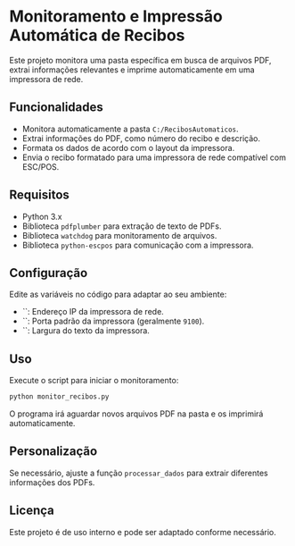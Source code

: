 # Monitoramento e Impressão Automática de Recibos

Este projeto monitora uma pasta específica em busca de arquivos PDF, extrai informações relevantes e imprime automaticamente em uma impressora de rede.

## Funcionalidades

- Monitora automaticamente a pasta `C:/RecibosAutomaticos`.
- Extrai informações do PDF, como número do recibo e descrição.
- Formata os dados de acordo com o layout da impressora.
- Envia o recibo formatado para uma impressora de rede compatível com ESC/POS.

## Requisitos

- Python 3.x
- Biblioteca `pdfplumber` para extração de texto de PDFs.
- Biblioteca `watchdog` para monitoramento de arquivos.
- Biblioteca `python-escpos` para comunicação com a impressora.

## Configuração

Edite as variáveis no código para adaptar ao seu ambiente:

- ``: Endereço IP da impressora de rede.
- ``: Porta padrão da impressora (geralmente `9100`).
- ``: Largura do texto da impressora.

## Uso

Execute o script para iniciar o monitoramento:

```sh
python monitor_recibos.py
```

O programa irá aguardar novos arquivos PDF na pasta e os imprimirá automaticamente.

## Personalização

Se necessário, ajuste a função `processar_dados` para extrair diferentes informações dos PDFs.

## Licença

Este projeto é de uso interno e pode ser adaptado conforme necessário.

